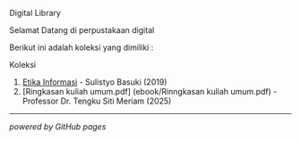 Digital Library

Selamat Datang di perpustakaan digital

Berikut ini adalah koleksi yang dimiliki :

Koleksi
1. [Etika Informasi](ebook/garuda2590562.pdf) - Sulistyo Basuki (2019)
2. [Ringkasan kuliah umum.pdf] (ebook/Rinngkasan kuliah umum.pdf) - Professor Dr. Tengku Siti Meriam (2025)
---

*powered by GitHub pages*
